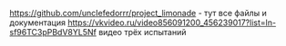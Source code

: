 https://github.com/uncIefedorrr/project_limonade - тут все файлы и документация
https://vkvideo.ru/video856091200_456239017?list=ln-sf96TC3pPBdV8YL5Nf видео трёх испытаний
